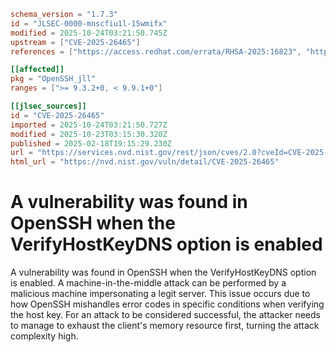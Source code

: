 ```toml
schema_version = "1.7.3"
id = "JLSEC-0000-mnscfiu1l-15wmifx"
modified = 2025-10-24T03:21:50.745Z
upstream = ["CVE-2025-26465"]
references = ["https://access.redhat.com/errata/RHSA-2025:16823", "https://access.redhat.com/errata/RHSA-2025:3837", "https://access.redhat.com/errata/RHSA-2025:6993", "https://access.redhat.com/errata/RHSA-2025:8385", "https://access.redhat.com/security/cve/CVE-2025-26465", "https://access.redhat.com/solutions/7109879", "https://bugzilla.redhat.com/show_bug.cgi?id=2344780", "https://seclists.org/oss-sec/2025/q1/144", "https://blog.qualys.com/vulnerabilities-threat-research/2025/02/18/qualys-tru-discovers-two-vulnerabilities-in-openssh-cve-2025-26465-cve-2025-26466", "https://bugzilla.suse.com/show_bug.cgi?id=1237040", "https://ftp.openbsd.org/pub/OpenBSD/patches/7.6/common/008_ssh.patch.sig", "https://lists.debian.org/debian-lts-announce/2025/02/msg00020.html", "https://lists.mindrot.org/pipermail/openssh-unix-announce/2025-February/000161.html", "https://security-tracker.debian.org/tracker/CVE-2025-26465", "https://security.netapp.com/advisory/ntap-20250228-0003/", "https://ubuntu.com/security/CVE-2025-26465", "https://www.openssh.com/releasenotes.html#9.9p2", "https://www.openwall.com/lists/oss-security/2025/02/18/1", "https://www.openwall.com/lists/oss-security/2025/02/18/4", "https://www.theregister.com/2025/02/18/openssh_vulnerabilities_mitm_dos/", "https://www.vicarius.io/vsociety/posts/cve-2025-26465-detect-vulnerable-openssh", "https://www.vicarius.io/vsociety/posts/cve-2025-26465-mitigate-vulnerable-openssh", "https://seclists.org/oss-sec/2025/q1/144"]

[[affected]]
pkg = "OpenSSH_jll"
ranges = [">= 9.3.2+0, < 9.9.1+0"]

[[jlsec_sources]]
id = "CVE-2025-26465"
imported = 2025-10-24T03:21:50.727Z
modified = 2025-10-23T03:15:30.320Z
published = 2025-02-18T19:15:29.230Z
url = "https://services.nvd.nist.gov/rest/json/cves/2.0?cveId=CVE-2025-26465"
html_url = "https://nvd.nist.gov/vuln/detail/CVE-2025-26465"
```

# A vulnerability was found in OpenSSH when the VerifyHostKeyDNS option is enabled

A vulnerability was found in OpenSSH when the VerifyHostKeyDNS option is enabled. A machine-in-the-middle attack can be performed by a malicious machine impersonating a legit server. This issue occurs due to how OpenSSH mishandles error codes in specific conditions when verifying the host key. For an attack to be considered successful, the attacker needs to manage to exhaust the client's memory resource first, turning the attack complexity high.

